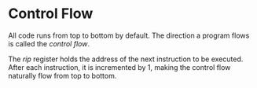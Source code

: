 # Control Flow

All code runs from top to bottom by default. The direction a program flows is called the *control flow*.

The *rip* register holds the address of the next instruction to be executed. After each instruction, it is incremented by 1, making the control flow naturally flow from top to bottom.
